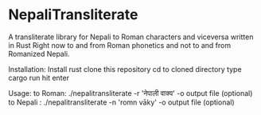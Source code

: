 # NepaliTransliterate
A transliterate library for Nepali to Roman characters and viceversa written in Rust
Right now to and from Roman phonetics and not to and from Romanized Nepali.

Installation:
Install rust 
clone this repository
cd to cloned directory 
type
cargo run 
hit enter


Usage:
to Roman: ./nepalitransliterate -r 'नेपाली वाक्य' -o output file (optional)
to Nepali : ./nepalitransliterate -n 'romn vāky' -o output file (optional)
